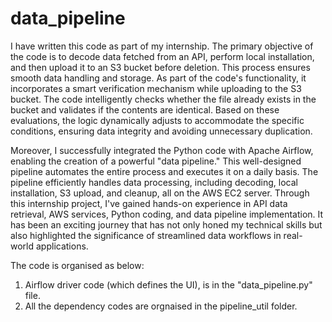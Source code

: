 # data_pipeline

I have written this code as part of my internship. The primary objective of the code is to decode data fetched from an API, perform local installation, and then upload it to an S3 bucket before deletion. This process ensures smooth data handling and storage. As part of the code's functionality, it incorporates a smart verification mechanism while uploading to the S3 bucket. The code intelligently checks whether the file already exists in the bucket and validates if the contents are identical. Based on these evaluations, the logic dynamically adjusts to accommodate the specific conditions, ensuring data integrity and avoiding unnecessary duplication.

Moreover, I successfully integrated the Python code with Apache Airflow, enabling the creation of a powerful "data pipeline." This well-designed pipeline automates the entire process and executes it on a daily basis. The pipeline efficiently handles data processing, including decoding, local installation, S3 upload, and cleanup, all on the AWS EC2 server. Through this internship project, I've gained hands-on experience in API data retrieval, AWS services, Python coding, and data pipeline implementation. It has been an exciting journey that has not only honed my technical skills but also highlighted the significance of streamlined data workflows in real-world applications.

The code is organised as below:
1. Airflow driver code (which defines the UI), is in the "data_pipeline.py" file.
2. All the dependency codes are orgnaised in the pipeline_util folder.
